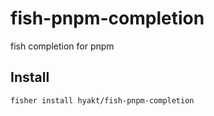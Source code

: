 # fish-pnpm-completion

fish completion for pnpm

Install
---
```fish
fisher install hyakt/fish-pnpm-completion
```
